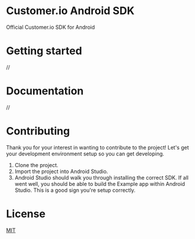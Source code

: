 # Customer.io Android SDK

Official Customer.io SDK for Android

# Getting started

//

# Documentation

//

# Contributing

Thank you for your interest in wanting to contribute to the project! Let's get your development environment setup so you can get developing.

1. Clone the project.
2. Import the project into Android Studio.
3. Android Studio should walk you through installing the correct SDK. If all went well, you should be able to build the Example app within Android Studio. This is a good sign you're setup correctly.

# License

[MIT](LICENSE)